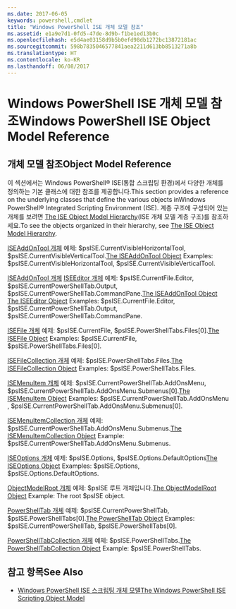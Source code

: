 ```yaml
---
ms.date: 2017-06-05
keywords: powershell,cmdlet
title: "Windows PowerShell ISE 개체 모델 참조"
ms.assetid: e1a9e7d1-0fd5-47de-8d9b-f1be1ed13b0c
ms.openlocfilehash: e5d4ae03158d9b5b0efd98db1272bc13872181ac
ms.sourcegitcommit: 598b7835046577841aea2211d613bb8513271a8b
ms.translationtype: HT
ms.contentlocale: ko-KR
ms.lasthandoff: 06/08/2017
---
```

# <a name="windows-powershell-ise-object-model-reference"></a><span data-ttu-id="8547e-103">Windows PowerShell ISE 개체 모델 참조</span><span class="sxs-lookup"><span data-stu-id="8547e-103">Windows PowerShell ISE Object Model Reference</span></span>
  
## <a name="object-model-reference"></a><span data-ttu-id="8547e-104">개체 모델 참조</span><span class="sxs-lookup"><span data-stu-id="8547e-104">Object Model Reference</span></span>
 <span data-ttu-id="8547e-105">이 섹션에서는 Windows PowerShell® ISE(통합 스크립팅 환경)에서 다양한 개체를 정의하는 기본 클래스에 대한 참조를 제공합니다.</span><span class="sxs-lookup"><span data-stu-id="8547e-105">This section provides a reference on the underlying classes that define the various objects inWindows PowerShell® Integrated Scripting Environment (ISE).</span></span> <span data-ttu-id="8547e-106">계층 구조에 구성되어 있는 개체를 보려면 [The ISE Object Model Hierarchy](The-ISE-Object-Model-Hierarchy.md)(ISE 개체 모델 계층 구조)를 참조하세요.</span><span class="sxs-lookup"><span data-stu-id="8547e-106">To see the objects organized in their hierarchy, see [The ISE Object Model Hierarchy](The-ISE-Object-Model-Hierarchy.md).</span></span>

 <span data-ttu-id="8547e-107">[ISEAddOnTool 개체](The-ISEAddOnTool-Object.md)
 예제: $psISE.CurrentVisibleHorizontalTool, $psISE.CurrentVisibleVerticalTool.</span><span class="sxs-lookup"><span data-stu-id="8547e-107">[The ISEAddOnTool Object](The-ISEAddOnTool-Object.md)
 Examples: $psISE.CurrentVisibleHorizontalTool, $psISE.CurrentVisibleVerticalTool.</span></span>

 <span data-ttu-id="8547e-108">[ISEAddOnTool 개체](The-ISEAddOnTool-Object.md)
  [ISEEditor 개체](The-ISEEditor-Object.md)
 예제: $psISE.CurrentFile.Editor, $psISE.CurrentPowerShellTab.Output, $psISE.CurrentPowerShellTab.CommandPane.</span><span class="sxs-lookup"><span data-stu-id="8547e-108">[The ISEAddOnTool Object](The-ISEAddOnTool-Object.md)
  [The ISEEditor Object](The-ISEEditor-Object.md)
 Examples: $psISE.CurrentFile.Editor, $psISE.CurrentPowerShellTab.Output, $psISE.CurrentPowerShellTab.CommandPane.</span></span>

 <span data-ttu-id="8547e-109">[ISEFile 개체](The-ISEFile-Object.md)
 예제: $psISE.CurrentFile, $psISE.PowerShellTabs.Files\[0\].</span><span class="sxs-lookup"><span data-stu-id="8547e-109">[The ISEFile Object](The-ISEFile-Object.md)
 Examples: $psISE.CurrentFile, $psISE.PowerShellTabs.Files\[0\].</span></span>

 <span data-ttu-id="8547e-110">[ISEFileCollection 개체](The-ISEFileCollection-Object.md)
 예제: $psISE.PowerShellTabs.Files.</span><span class="sxs-lookup"><span data-stu-id="8547e-110">[The ISEFileCollection Object](The-ISEFileCollection-Object.md)
 Examples: $psISE.PowerShellTabs.Files.</span></span>

 <span data-ttu-id="8547e-111">[ISEMenuItem 개체](The-ISEMenuItem-Object.md)
 예제: $psISE.CurrentPowerShellTab.AddOnsMenu, $psISE.CurrentPowerShellTab.AddOnsMenu.Submenus\[0\].</span><span class="sxs-lookup"><span data-stu-id="8547e-111">[The ISEMenuItem Object](The-ISEMenuItem-Object.md)
 Examples: $psISE.CurrentPowerShellTab.AddOnsMenu , $psISE.CurrentPowerShellTab.AddOnsMenu.Submenus\[0\].</span></span>

 <span data-ttu-id="8547e-112">[ISEMenuItemCollection 개체](The-ISEMenuItemCollection-Object.md)
 예제: $psISE.CurrentPowerShellTab.AddOnsMenu.Submenus.</span><span class="sxs-lookup"><span data-stu-id="8547e-112">[The ISEMenuItemCollection Object](The-ISEMenuItemCollection-Object.md)
 Example: $psISE.CurrentPowerShellTab.AddOnsMenu.Submenus.</span></span>

 <span data-ttu-id="8547e-113">[ISEOptions 개체](The-ISEOptions-Object.md)
 예제: $psISE.Options, $psISE.Options.DefaultOptions</span><span class="sxs-lookup"><span data-stu-id="8547e-113">[The ISEOptions Object](The-ISEOptions-Object.md)
 Examples: $psISE.Options, $psISE.Options.DefaultOptions.</span></span>

 <span data-ttu-id="8547e-114">[ObjectModelRoot 개체](The-ObjectModelRoot-Object.md)
 예제: $psISE 루트 개체입니다.</span><span class="sxs-lookup"><span data-stu-id="8547e-114">[The ObjectModelRoot Object](The-ObjectModelRoot-Object.md)
 Example: The root $psISE object.</span></span>

 <span data-ttu-id="8547e-115">[PowerShellTab 개체](The-PowerShellTab-Object.md)
 예제: $psISE.CurrentPowerShellTab, $psISE.PowerShellTabs\[0\].</span><span class="sxs-lookup"><span data-stu-id="8547e-115">[The PowerShellTab Object](The-PowerShellTab-Object.md)
 Examples: $psISE.CurrentPowerShellTab, $psISE.PowerShellTabs\[0\].</span></span>

 <span data-ttu-id="8547e-116">[PowerShellTabCollection 개체](The-PowerShellTabCollection-Object.md)
 예제: $psISE.PowerShellTabs.</span><span class="sxs-lookup"><span data-stu-id="8547e-116">[The PowerShellTabCollection Object](The-PowerShellTabCollection-Object.md)
 Example: $psISE.PowerShellTabs.</span></span>

## <a name="see-also"></a><span data-ttu-id="8547e-117">참고 항목</span><span class="sxs-lookup"><span data-stu-id="8547e-117">See Also</span></span>
- [<span data-ttu-id="8547e-118">Windows PowerShell ISE 스크립팅 개체 모델</span><span class="sxs-lookup"><span data-stu-id="8547e-118">The Windows PowerShell ISE Scripting Object Model</span></span>](The-Windows-PowerShell-ISE-Scripting-Object-Model.md)

  

